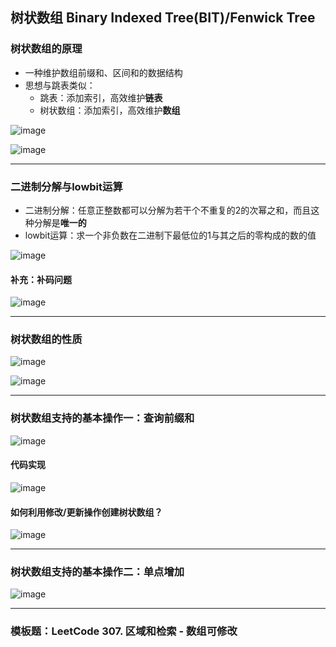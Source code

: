 ## 树状数组 Binary Indexed Tree(BIT)/Fenwick Tree

### 树状数组的原理

- 一种维护数组前缀和、区间和的数据结构
- 思想与跳表类似：
  - 跳表：添加索引，高效维护**链表**
  - 树状数组：添加索引，高效维护**数组**

![image](https://user-images.githubusercontent.com/86143164/130826440-734e33b7-4b5b-4378-96f3-13dce56dc787.png)


![image](https://user-images.githubusercontent.com/86143164/130825927-3a719b63-a7e7-466f-a847-48b84e6912d9.png)

-------
### 二进制分解与lowbit运算

- 二进制分解：任意正整数都可以分解为若干个不重复的2的次幂之和，而且这种分解是**唯一的**
- lowbit运算：求一个非负数在二进制下最低位的1与其之后的零构成的数的值

![image](https://user-images.githubusercontent.com/86143164/130826589-d0d47c18-59d2-4c4e-ba37-f60ea3b1b301.png)


#### 补充：补码问题

![image](https://user-images.githubusercontent.com/86143164/130826669-dd45ab61-1ba2-475a-9c47-87d233a7af54.png)

-------
### 树状数组的性质

![image](https://user-images.githubusercontent.com/86143164/130826796-90c9b083-6312-41a3-8af9-9502c1297c27.png)


![image](https://user-images.githubusercontent.com/86143164/130826866-763ee414-15d1-4712-8703-9dda5f6c93ba.png)

-------
### 树状数组支持的基本操作一：查询前缀和

![image](https://user-images.githubusercontent.com/86143164/130827063-04137278-118b-4961-9382-84936cd66391.png)


#### 代码实现

![image](https://user-images.githubusercontent.com/86143164/130827142-66761f34-2b4a-4d7a-8206-5e3b25fae59e.png)


#### 如何利用修改/更新操作创建树状数组？

![image](https://user-images.githubusercontent.com/86143164/130827446-9a81c559-09de-4127-9985-c40109004480.png)

-------
### 树状数组支持的基本操作二：单点增加

![image](https://user-images.githubusercontent.com/86143164/130827555-e11fbbb1-85ae-45bb-b748-84a3c156cccb.png)


-------
### 模板题：LeetCode 307. 区域和检索 - 数组可修改
